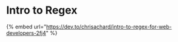 # Intro to Regex

{% embed url="https://dev.to/chrisachard/intro-to-regex-for-web-developers-2fj4" %}



